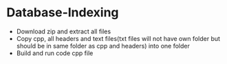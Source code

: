 # Database-Indexing
- Download zip and extract all files
- Copy cpp, all headers and text files(txt files will not have own folder but should be in same folder as cpp and headers) into one folder
- Build and run code cpp file
